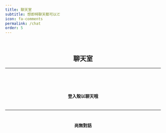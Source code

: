 ```yaml
---
title: 聊天室
subtitle: 想即時聊天都可以ㄛ
icon: fa-comments
permalink: /chat
order: 5
---
```


<!-- 留言板 -->

<div>
	<h2 style="text-align: center; padding-top: 30px;">聊天室</h2>
</div>

<div style="max-width: 700px; margin: auto;">
  <hr>
    <div class="logged-in" style="display: none;">
      <form id="comment" style="padding-left: 25px; padding-right: 25px;">
        <h3 style="text-align: center; padding-top: 60px; padding-bottom: 10px;">留個言ㄅ</h3>
        <div class="row" style="margin-top: 10px;">
          <div class="10u" style="padding-left: 5px; padding-right: 5px;">
            <input id="message" type="text" name="message" style=" padding: 10px; margin-top: 10px;" placeholder="想說什麼">
          </div>
          <div class="2u" >
            <button type="submit" style="font-size: 20px; padding: 10px; margin-top: 10px;">送出</button>
          </div>
        </div>
      </form>
    </div>
    <div class="logged-out">
      <h4 style="text-align: center; padding-top: 60px; padding-bottom: 10px;">登入殼以聊天哦</h4>
    </div>
  <hr style="margin-top: 25px;">
  <div class="comments"><h4 class="nocomments" style="text-align: center; padding-top: 20px;">尚無對話</h4></div>
</div>


<script src="https://cdn.firebase.com/js/client/2.2.1/firebase.js"></script>
<script src="https://ajax.googleapis.com/ajax/libs/jquery/1.11.3/jquery.min.js"></script>
<script src="https://cdnjs.cloudflare.com/ajax/libs/moment.js/2.11.0/moment.min.js"></script>
<script src="https://cdnjs.cloudflare.com/ajax/libs/blueimp-md5/2.1.0/js/md5.js"></script>
<script>

$(function() {
  var ref = new Firebase("https://jack34672-f6932.firebaseio.com/"),
    postRef = ref.child(slugify(window.location.pathname));
    var commentnum = 0;
    var turns = 1;
    postRef.on("child_added", function(snapshot) {
      var newPost = snapshot.val();
      $(".comments").prepend('<div class="comment" style="max-width: 400px; margin: auto;">' +
          '<div class="row">'+
          '<div class="4u" style="padding: 0px;">' + 
          '<img src="https://api.adorable.io/avatars/150/' + escapeHtml(newPost.md5Email) + '@adorable.io.png" style="width: 80px; height: auto; margin-left: 30px; border-radius: 10px;"/> ' + 
          '</div>'+
          '<div class="8u" style="padding: 0px;">' + 
            '<h4 style="padding-top: 10px; text-align:center; display: inline;">' + escapeHtml(newPost.name) + '</h4>' +
            '<h5 class="date" style="text-align:center; display: inline; padding-top: 10px; padding-left: 5px;">(' + moment(newPost.postedAt).fromNow() + ')</h5>'+ 
            '<h4 style="padding-top: 10px; display: inline;">：</h4>' +
          '<p style=" text-align: center; margin-bottom: 0px; font-size: 1.35em;">' + escapeHtml(newPost.message)  + '</p>' +
          '</div></div></div>');
      if(commentnum==0){
        $(".nocomments").remove();
      }          
      commentnum++;
      turns = !turns;
    });

    $("#comment").submit(function() {
      if($("#message").val()!=''){
        const user = auth.currentUser;
        db.collection('users').doc(user.uid).get().then(doc => {
          $.post('https://script.google.com/macros/s/AKfycbzNV6XM5rSNEWYgt22-3r5kwHCyKE9WToFMND47cPnTyRBZIasI/exec',
            {msg: doc.data().user + ' 回覆了你在 ' + window.location.pathname + ' 的貼文，留言內容：' + $("#message").val()},
            function(e){
              console.log(e);
          });
          var a = postRef.push();
          a.set({
            name: doc.data().user,
            message: $("#message").val(),
            md5Email: doc.data().user,
            postedAt: Firebase.ServerValue.TIMESTAMP
          });
          $("input[type=text], textarea").val("");
          
        });
      }
      return false;
    });
});

function slugify(text) {
  return text.toString().toLowerCase().trim()
    .replace(/&/g, '-and-')
    .replace(/[\s\W-]+/g, '-')
    .replace(/[^a-zA-Z0-9-_]+/g,'');
}


function escapeHtml(str) {
    var div = document.createElement('div');
    div.appendChild(document.createTextNode(str));
    return div.innerHTML;
}

</script>

<script src="https://www.gstatic.com/firebasejs/5.6.0/firebase-app.js"></script>
<script src="https://www.gstatic.com/firebasejs/5.6.0/firebase-auth.js"></script>
<script src="https://www.gstatic.com/firebasejs/5.6.0/firebase-firestore.js"></script>
<script src="https://www.gstatic.com/firebasejs/5.6.0/firebase-functions.js"></script>

<script>
  // Initialize Firebase
  var firebaseConfig = {
  apiKey: "AIzaSyCClEanlAW2spOZGMd5EYfwhSkNj_Piz5Y",
  authDomain: "jack34672-f6932.firebaseapp.com",
  databaseURL: "https://jack34672-f6932.firebaseio.com",
  projectId: "jack34672-f6932",
};
  firebase.initializeApp(firebaseConfig);
</script>


<script>

    var user = firebase.auth().currentUser;

    if (user) {
        user.getIdTokenResult().then(idTokenResult => {
            user.admin = idTokenResult.claims.admin;
            setupUI(user);
        })
        // get data
        db.collection('feeds').onSnapshot(snapshot => {
            setupFeeds(snapshot.docs);
        }, err => {
            console.log(err.message)
        })
    } else {
        setTimeout(function(){
            setupUI();
            setupFeeds([]);        
        }, 300);
    }

</script>